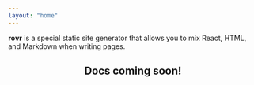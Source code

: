 ```yaml
---
layout: "home"
---
```



**rovr** is a special static site generator that allows you to mix React, HTML, and Markdown when writing pages.


<h2 style="text-align: center;">Docs coming soon!</h2>
